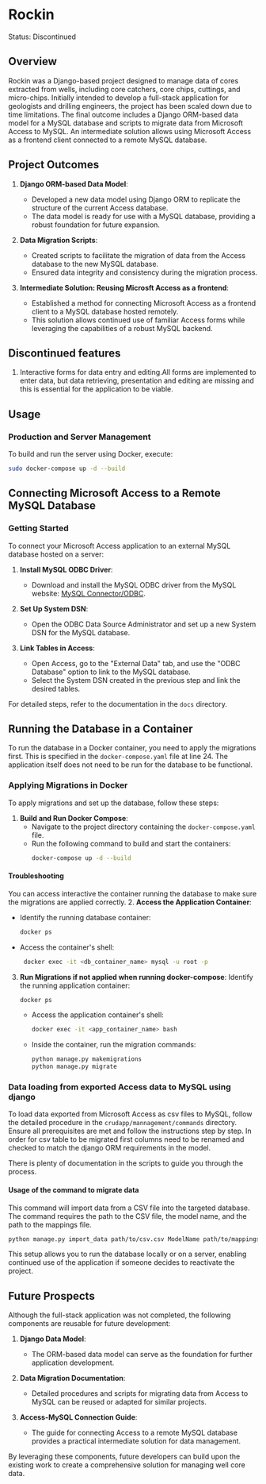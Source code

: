 # Rockin
Status: Discontinued

## Overview

Rockin was a Django-based project designed to manage data of cores extracted from wells, including core catchers, core chips, cuttings, and micro-chips. Initially intended to develop a full-stack application for geologists and drilling engineers, the project has been scaled down due to time limitations. The final outcome includes a Django ORM-based data model for a MySQL database and scripts to migrate data from Microsoft Access to MySQL. An intermediate solution allows using Microsoft Access as a frontend client connected to a remote MySQL database.

## Project Outcomes

1. **Django ORM-based Data Model**:
   - Developed a new data model using Django ORM to replicate the structure of the current Access database.
   - The data model is ready for use with a MySQL database, providing a robust foundation for future expansion.

2. **Data Migration Scripts**:
   - Created scripts to facilitate the migration of data from the Access database to the new MySQL database.
   - Ensured data integrity and consistency during the migration process.

3. **Intermediate Solution: Reusing Microsft Access as a frontend**:
   - Established a method for connecting Microsoft Access as a frontend client to a MySQL database hosted remotely.
   - This solution allows continued use of familiar Access forms while leveraging the capabilities of a robust MySQL backend.

## Discontinued features

1. Interactive forms for data entry and editing.All forms are implemented to enter data, but data retrieving, presentation and editing are missing and this is essential for the application to be viable.

## Usage

### Production and Server Management

To build and run the server using Docker, execute:

```bash
sudo docker-compose up -d --build
```

## Connecting Microsoft Access to a Remote MySQL Database

### Getting Started

To connect your Microsoft Access application to an external MySQL database hosted on a server:

1. **Install MySQL ODBC Driver**:
   - Download and install the MySQL ODBC driver from the MySQL website: [MySQL Connector/ODBC](https://dev.mysql.com/downloads/connector/odbc/).

2. **Set Up System DSN**:
   - Open the ODBC Data Source Administrator and set up a new System DSN for the MySQL database.

3. **Link Tables in Access**:
   - Open Access, go to the "External Data" tab, and use the "ODBC Database" option to link to the MySQL database.
   - Select the System DSN created in the previous step and link the desired tables.

For detailed steps, refer to the documentation in the `docs` directory.

## Running the Database in a Container

To run the database in a Docker container, you need to apply the migrations first. This is specified in the `docker-compose.yaml` file at line 24. The application itself does not need to be run for the database to be functional.

### Applying Migrations in Docker

To apply migrations and set up the database, follow these steps:

1. **Build and Run Docker Compose**:
   - Navigate to the project directory containing the `docker-compose.yaml` file.
   - Run the following command to build and start the containers:
     ```bash
     docker-compose up -d --build
     ```

#### Troubleshooting
You can access interactive the container running the database to make sure the migrations are applied correctly.
2. **Access the Application Container**:
   - Identify the running database container:
     ```bash
     docker ps
     ```
   - Access the container's shell:
     ```bash
      docker exec -it <db_container_name> mysql -u root -p

     ```

3. **Run Migrations if not applied when running docker-compose**:
   Identify the running application container:
     ```bash
     docker ps
     ```
   - Access the application container's shell:
      ```bash
      docker exec -it <app_container_name> bash
      ```
   - Inside the container, run the migration commands:
     ```bash
     python manage.py makemigrations
     python manage.py migrate
     ```


### Data loading from exported Access data to MySQL using django

To load data exported from Microsoft Access as csv files to MySQL, follow the detailed procedure in the `crudapp/mannagement/commands` directory. Ensure all prerequisites are met and follow the instructions step by step. In order for csv table to be migrated first columns need to be renamed and checked to match the django ORM requirements in the model.

There is plenty of documentation in the scripts to guide you through the process.

#### Usage of the command to migrate data
This command will import data from a CSV file into the targeted database. The command requires the path to the CSV file, the model name, and the path to the mappings file.
```bash
python manage.py import_data path/to/csv.csv ModelName path/to/mappings.yaml
```


This setup allows you to run the database locally or on a server, enabling continued use of the application if someone decides to reactivate the project.

## Future Prospects

Although the full-stack application was not completed, the following components are reusable for future development:

1. **Django Data Model**:
   - The ORM-based data model can serve as the foundation for further application development.

2. **Data Migration Documentation**:
   - Detailed procedures and scripts for migrating data from Access to MySQL can be reused or adapted for similar projects.

3. **Access-MySQL Connection Guide**:
   - The guide for connecting Access to a remote MySQL database provides a practical intermediate solution for data management.

By leveraging these components, future developers can build upon the existing work to create a comprehensive solution for managing well core data.

